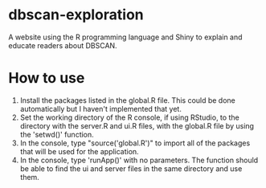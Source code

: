 # dbscan-exploration
A website using the R programming language and Shiny to explain and educate readers about DBSCAN. 

# How to use
1) Install the packages listed in the global.R file. This could be done automatically but I haven't implemented that yet. 
2) Set the working directory of the R console, if using RStudio, to the directory with the server.R and ui.R files, with the global.R file by using the 'setwd()' function.
3) In the console, type "source('global.R')" to import all of the packages that will be used for the application.
4) In the console, type 'runApp()' with no parameters. The function should be able to find the ui and server files in the same directory and use them. 
